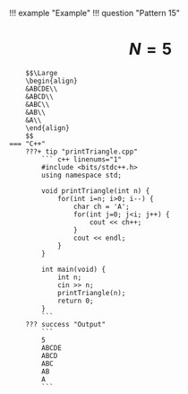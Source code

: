 !!! example "Example"
    !!! question "Pattern 15"
        <h1 align="center">$N = 5$</h1>
        
        $$\Large
        \begin{align}
        &ABCDE\\
        &ABCD\\
        &ABC\\
        &AB\\
        &A\\
        \end{align}
        $$
    === "C++"
        ???+ tip "printTriangle.cpp"
            ``` c++ linenums="1"
            #include <bits/stdc++.h>
            using namespace std;

            void printTriangle(int n) {
                for(int i=n; i>0; i--) {
                    char ch = 'A';
                    for(int j=0; j<i; j++) {
                        cout << ch++;
                    }
                    cout << endl;
                }
            }

            int main(void) {
                int n;
                cin >> n;
                printTriangle(n);
                return 0;
            }
            ```
        ??? success "Output"
            ```
            5
            ABCDE
            ABCD
            ABC
            AB
            A
            ```